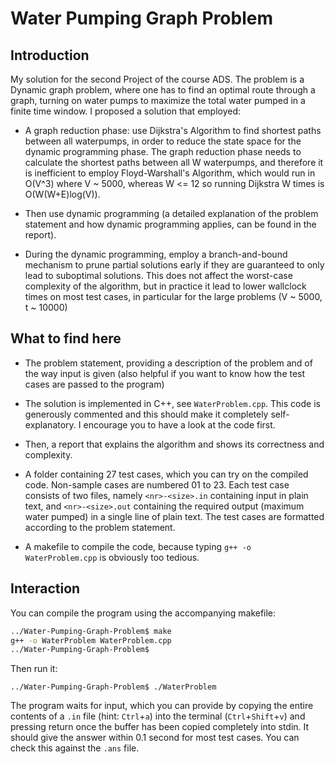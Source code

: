 # Water Pumping Graph Problem

## Introduction
 My solution for the second Project of the course ADS. The problem is a Dynamic graph problem, where one has to find an optimal route through a graph, turning on water pumps to maximize the total water pumped in a finite time window. I proposed a solution that employed:
 
 - A graph reduction phase: use Dijkstra's Algorithm to find shortest paths between all waterpumps, in order to reduce the state space for the dynamic programming phase. The graph reduction phase needs to calculate the shortest paths between all W waterpumps, and therefore it is inefficient to employ Floyd-Warshall's Algorithm, which would run in O(V^3) where V ~ 5000, whereas W <= 12 so running Dijkstra W times is O(W(W+E)log(V)).
 
 - Then use dynamic programming (a detailed explanation of the problem statement and how dynamic programming applies, can be found in the report).
 
 - During the dynamic programming, employ a branch-and-bound mechanism to prune partial solutions early if they are guaranteed to only lead to suboptimal solutions. This does not affect the worst-case complexity of the algorithm, but in practice it lead to lower wallclock times on most test cases, in particular for the large problems (V ~ 5000, t ~ 10000)
 
## What to find here

- The problem statement, providing a description of the problem and of the way input is given (also helpful if you want to know how the test cases are passed to the program)
 
- The solution is implemented in C++, see `WaterProblem.cpp`. This code is generously commented and this should make it completely self-explanatory. I encourage you to have a look at the code first.

- Then, a report that explains the algorithm and shows its correctness and complexity.

- A folder containing 27 test cases, which you can try on the compiled code. Non-sample cases are numbered 01 to 23. Each test case consists of two files, namely `<nr>-<size>.in` containing input in plain text, and `<nr>-<size>.out` containing the required output (maximum water pumped) in a single line of plain text. The test cases are formatted according to the problem statement. 

- A makefile to compile the code, because typing `g++ -o WaterProblem.cpp` is obviously too tedious.





## Interaction

You can compile the program using the accompanying makefile:
```bash
../Water-Pumping-Graph-Problem$ make
g++ -o WaterProblem WaterProblem.cpp
../Water-Pumping-Graph-Problem$
```

Then run it:

```
../Water-Pumping-Graph-Problem$ ./WaterProblem

```

The program waits for input, which you can provide by copying the entire contents of a `.in` file (hint: `Ctrl`+`a`) into the terminal (`Ctrl`+`Shift`+`v`) and pressing return once the buffer has been copied completely into stdin.
It should give the answer within 0.1 second for most test cases. You can check this against the `.ans` file.


